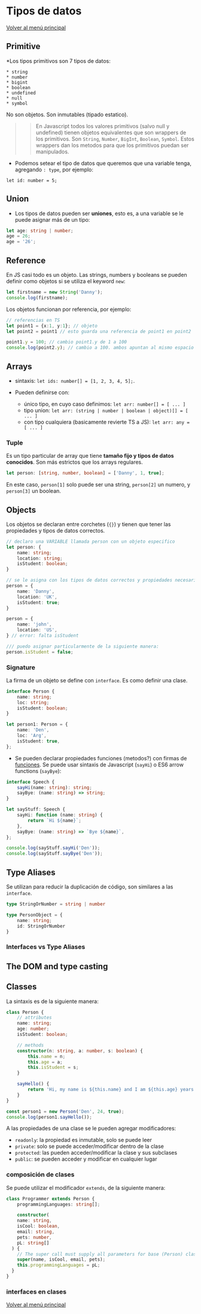 # Tipos de datos
[Volver al menú principal](../README.md)

## Primitive

*Los tipos primitivos son 7 tipos de datos:

    * string
    * number
    * bigint
    * boolean 
    * undefined
    * null
    * symbol

No son objetos.
Son inmutables (tipado estatico).

 >> En Javascript todos los valores primitivos (salvo null y undefined) tienen objetos equivalentes que son wrappers de los primitivos. Son `String`, `Number`, `BigInt`, `Boolean`, `Symbol`. Estos wrappers dan los metodos para que los primitivos puedan ser manipulados.

* Podemos setear el tipo de datos que queremos que una variable tenga, agregando `: type`, por ejemplo:

`let id: number = 5;`


## Union

* Los tipos de datos pueden ser **uniones**, esto es, a una variable se le puede asignar más de un tipo:

```ts
let age: string | number;
age = 26;
age = '26'; 
```

## Reference

En JS casi todo es un objeto. Las strings, numbers y booleans se pueden definir como objetos si se utiliza el keyword `new`:

```js
let firstname = new String('Danny');
console.log(firstname);
```

Los objetos funcionan por referencia, por ejemplo:

```ts
// referencias en TS
let point1 = {x:1, y:1}; // objeto
let point2 = point1 // esto guarda una referencia de point1 en point2

point1.y = 100; // cambio point1.y de 1 a 100
console.log(point2.y); // cambio a 100. ambos apuntan al mismo espacio de memoria
```

## Arrays

* sintaxis: `let ids: number[] = [1, 2, 3, 4, 5];`.

* Pueden definirse con: 
    * único tipo, en cuyo caso definimos: `let arr: number[] = [ ... ]`
    * tipo union: `let arr: (string | number | boolean | object)[] = [ ... ]`
    * con tipo cualquiera (basicamente revierte TS a JS): `let arr: any = [ ... ]`

### Tuple

Es un tipo particular de array que tiene **tamaño fijo y tipos de datos conocidos**. Son más estrictos que los arrays regulares.

```ts
let person: [string, number, boolean] = ['Danny', 1, true];
```

En este caso, `person[1]` solo puede ser una string, `person[2]` un numero, y `person[3]` un boolean.


## Objects

Los objetos se declaran entre corchetes (`{}`) y tienen que tener las propiedades y tipos de datos correctos.

```ts
// declaro una VARIABLE llamada person con un objeto especifico
let person: {
    name: string;
    location: string;
    isStudent: boolean;
}

// se le asigna con los tipos de datos correctos y propiedades necesarias.
person = {
    name: 'Danny',
    location: 'UK',
    isStudent: true;
}

person = {
    name: 'john',
    location: 'US',
} // error: falta isStudent

/// puedo asignar particularmente de la siguiente manera:
person.isStudent = false;
```

### Signature

La firma de un objeto se define con `interface`. Es como definir una clase.

```ts
interface Person {
    name: string;
    loc: string;
    isStudent: boolean;
}

let person1: Person = {
    name: 'Den',
    loc: 'Arg',
    isStudent: true,
};
```

* Se pueden declarar propiedades funciones (metodos?) con firmas de [funciones](./TS_functions.md). Se puede usar sintaxis de Javascript (`sayHi`) o ES6 arrow functions (`sayBye`):

```ts
interface Speech {
    sayHi(name: string): string;
    sayBye: (name: string) => string;
}

let sayStuff: Speech {
    sayHi: function (name: string) {
        return `Hi ${name}`;
    },
    sayBye: (name: string) => `Bye ${name}`,
};

console.log(sayStuff.sayHi('Den'));
console.log(sayStuff.sayBye('Den'));
```

## Type Aliases

Se utilizan para reducir la duplicación de código, son similares a las `interface`.

```ts
type StringOrNumber = string | number

type PersonObject = {
    name: string;
    id: StringOrNumber
}
```

### Interfaces vs Type Aliases

## The DOM and type casting

## Classes

La sintaxis es de la siguiente manera:

```ts
class Person {
    // attributes
    name: string;
    age: number;
    isStudent: boolean;

    // methods
    constructor(n: string, a: number, s: boolean) {
        this.name = n;
        this.age = a;
        this.isStudent = s;
    }

    sayHello() {
        return 'Hi, my name is ${this.name} and I am ${this.age} years old'
    }
}

const person1 = new Person('Den', 24, true);
console.log(person1.sayHello());
```

A las propiedades de una clase se le pueden agregar modificadores:

* `readonly`: la propiedad es inmutable, solo se puede leer
* `private`: solo se puede acceder/modificar dentro de la clase
* `protected`: las pueden acceder/modificar la clase y sus subclases
* `public`: se pueden acceder y modificar en cualquier lugar


### composición de clases

Se puede utilizar el modificador `extends`, de la siguiente manera:

```ts
class Programmer extends Person {
    programmingLanguages: string[];

    constructor(
    name: string,
    isCool: boolean,
    email: string,
    pets: number,
    pL: string[]
  ) {
    // The super call must supply all parameters for base (Person) class, as the constructor is not inherited.
    super(name, isCool, email, pets);
    this.programmingLanguages = pL;
  }
}
```

### interfaces en clases


[Volver al menú principal](../README.md)
